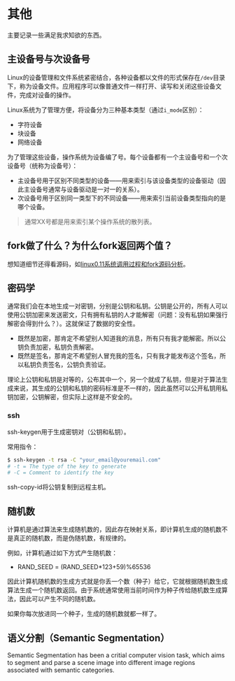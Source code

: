 # 其他

主要记录一些满足我求知欲的东西。



## 主设备号与次设备号

Linux的设备管理和文件系统紧密结合，各种设备都以文件的形式保存在`/dev`目录下，称为设备文件。应用程序可以像普通文件一样打开、读写和关闭这些设备文件，完成对设备的操作。

Linux系统为了管理方便，将设备分为三种基本类型（通过`i_mode`区别）：

- 字符设备
- 块设备
- 网络设备



为了管理这些设备，操作系统为设备编了号。每个设备都有一个主设备号和一个次设备号（统称为设备号）：

- 主设备号用于区别不同类型的设备——用来索引与该设备类型的设备驱动（因此主设备号通常与设备驱动是一对一的关系）。
- 次设备号用于区别同一类型下的不同设备——用来索引当前设备类型指向的是哪个设备。



> 通常XX号都是用来索引某个操作系统的散列表。





## fork做了什么？为什么fork返回两个值？

想知道细节还得看源码，如[linux0.11系统调用过程和fork源码分析](https://zhuanlan.zhihu.com/p/61370385)。







## 密码学

通常我们会在本地生成一对密钥，分别是公钥和私钥。公钥是公开的，所有人可以使用公钥加密来发送密文，只有拥有私钥的人才能解密（问题：没有私钥如果强行解密会得到什么？）。这就保证了数据的安全性。

- 既然是加密，那肯定不希望别人知道我的消息，所有只有我才能解密。所以公钥负责加密，私钥负责解密。
- 既然是签名，那肯定不希望别人冒充我的签名，只有我才能发布这个签名，所以私钥负责签名，公钥负责验证。

理论上公钥和私钥是对等的，公布其中一个，另一个就成了私钥，但是对于算法生成来说，其生成的公钥和私钥的密码标准是不一样的，因此虽然可以公开私钥用私钥加密，公钥解密，但实际上这样是不安全的。

### ssh

ssh-keygen用于生成密钥对（公钥和私钥）。

常用指令：
```bash
$ ssh-keygen -t rsa -C "your_email@youremail.com"
# -t = The type of the key to generate
# -C = Comment to identify the key
```


ssh-copy-id将公钥复制到远程主机。




## 随机数

计算机是通过算法来生成随机数的，因此存在映射关系，即计算机生成的随机数不是真正的随机数，而是伪随机数，有规律的。

例如，计算机通过如下方式产生随机数：
- RAND_SEED = (RAND_SEED*123+59)%65536

因此计算机随机数的生成方式就是你丢一个数（种子）给它，它就根据随机数生成算法生成一个随机数返回。由于系统通常使用当前时间作为种子传给随机数生成算法，因此可以产生不同的随机数。

如果你每次放进同一个种子，生成的随机数就都一样了。





## 语义分割（Semantic Segmentation）

Semantic Segmentation has been a critial computer vision task, which aims to segment and parse a scene image into different image regions associated with semantic categories.
